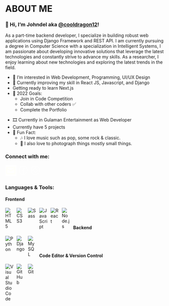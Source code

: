 # ABOUT ME
### 👋 Hi, I’m Johndel aka [@cooldragon12](!https://johndelencabo.online)!
As a part-time backend developer, I specialize in building robust web applications using Django Framework and REST API. I am currently pursuing a degree in Computer Science with a specialization in Intelligent Systems, I am passionate about developing innovative solutions that leverage the latest technologies and constantly strive to advance my skills. As a researcher, I enjoy learning about new technologies and exploring the latest trends in the field.

- 👀 I’m interested in Web Development, Programming, UI/UX Design
- 🌱 Currently improving my skill in React JS, Javascript, and Django
- Getting ready to learn Next.js
- 🥅 2022 Goals: <ul>
    <li>Join in Code Competition</li>
    <li>Collab with other coders ✅</li>
    <li>Complete the Portfolio</li>
</ul>

- 🎞 Currently in Gulaman Entertainment as Web Developer
- Currently have 5 projects
- 🎢 Fun Fact:<ul>
    <li>🎶 I love music such as pop, some rock & classic. </li>
    <li>📸 I also love to photograph things mostly small things.</li>
</ul>

### Connect with me:
[<img alt="email/johndel" style="width: 35px; height:35px;"  src="./static/icons/icons8-mail-48.png"/>](!johndelencabo@gmail.com)
[<svg fill="#fff9" xmlns="http://www.w3.org/2000/svg"  viewBox="0 0 24 24" width="35px" height="35px">
    <path d="M 12 2 C 6.4889971 2 2 6.4889971 2 12 C 2 17.511003 6.4889971 22 12 22 C 17.511003 22 22 17.511003 22 12 C 22 6.4889971 17.511003 2 12 2 z M 12 4 C 16.430123 4 20 7.5698774 20 12 C 20 16.014467 17.065322 19.313017 13.21875 19.898438 L 13.21875 14.384766 L 15.546875 14.384766 L 15.912109 12.019531 L 13.21875 12.019531 L 13.21875 10.726562 C 13.21875 9.7435625 13.538984 8.8710938 14.458984 8.8710938 L 15.935547 8.8710938 L 15.935547 6.8066406 C 15.675547 6.7716406 15.126844 6.6953125 14.089844 6.6953125 C 11.923844 6.6953125 10.654297 7.8393125 10.654297 10.445312 L 10.654297 12.019531 L 8.4277344 12.019531 L 8.4277344 14.384766 L 10.654297 14.384766 L 10.654297 19.878906 C 6.8702905 19.240845 4 15.970237 4 12 C 4 7.5698774 7.5698774 4 12 4 z"/></svg>](!https://facebook.com/johndel.En13)
[<svg fill="#fff9" xmlns="http://www.w3.org/2000/svg"  viewBox="0 0 24 24" width="35px" height="35px">   <path d="M 8 3 C 5.243 3 3 5.243 3 8 L 3 16 C 3 18.757 5.243 21 8 21 L 16 21 C 18.757 21 21 18.757 21 16 L 21 8 C 21 5.243 18.757 3 16 3 L 8 3 z M 8 5 L 16 5 C 17.654 5 19 6.346 19 8 L 19 16 C 19 17.654 17.654 19 16 19 L 8 19 C 6.346 19 5 17.654 5 16 L 5 8 C 5 6.346 6.346 5 8 5 z M 17 6 A 1 1 0 0 0 16 7 A 1 1 0 0 0 17 8 A 1 1 0 0 0 18 7 A 1 1 0 0 0 17 6 z M 12 7 C 9.243 7 7 9.243 7 12 C 7 14.757 9.243 17 12 17 C 14.757 17 17 14.757 17 12 C 17 9.243 14.757 7 12 7 z M 12 9 C 13.654 9 15 10.346 15 12 C 15 13.654 13.654 15 12 15 C 10.346 15 9 13.654 9 12 C 9 10.346 10.346 9 12 9 z"/></svg>](!https://instagram.com/thejohnds)


### Languages & Tools:

#### Frontend
<img align="left" alt="HTML5" width="26px" src="https://cdn.jsdelivr.net/gh/devicons/devicon/icons/html5/html5-original.svg" style="padding-right:10px;" />
<img align="left" alt="CSS3" width="26px" src="https://cdn.jsdelivr.net/gh/devicons/devicon/icons/css3/css3-original.svg" style="padding-right:10px;" />
<img align="left" alt="Sass" width="26px" src="https://cdn.jsdelivr.net/gh/devicons/devicon/icons/sass/sass-original.svg" style="padding-right:10px;" />
<img align="left" alt="JavaScript" width="26px" src="https://cdn.jsdelivr.net/gh/devicons/devicon/icons/javascript/javascript-original.svg" style="padding-right:10px;" />
<img align="left" alt="React" width="26px" src="https://cdn.jsdelivr.net/gh/devicons/devicon/icons/react/react-original.svg" style="padding-right:10px;" />
<img align="left" alt="Node.js" width="26px" src="https://cdn.jsdelivr.net/gh/devicons/devicon/icons/nodejs/nodejs-original.svg" style="padding-right:10px;" />
<br/>
<br/>


#### Backend
<img align="left" alt="Python" width="26px" src="https://cdn.jsdelivr.net/gh/devicons/devicon/icons/python/python-original.svg" style="padding-right:10px;" />
<img align="left" alt="Django" width="26px" src="https://cdn.jsdelivr.net/gh/devicons/devicon/icons/django/django-plain.svg" style="padding-right:10px;" />
<img align="left" alt="MySQL" width="26px" src="https://cdn.jsdelivr.net/gh/devicons/devicon/icons/mysql/mysql-original.svg" style="padding-right:10px;" />
<br/>
<br/>

#### Code Editor & Version Control
<img align="left" alt="Visual Studio Code" width="26px" src="https://cdn.jsdelivr.net/gh/devicons/devicon/icons/vscode/vscode-original.svg" style="padding-right:10px;" />
<img align="left" alt="GitHub" width="26px" src="https://user-images.githubusercontent.com/3369400/139447912-e0f43f33-6d9f-45f8-be46-2df5bbc91289.png" style="padding-right:10px;" />
<img align="left" alt="Git" width="26px" src="https://cdn.jsdelivr.net/gh/devicons/devicon/icons/git/git-original.svg" style="padding-right:10px;" />


